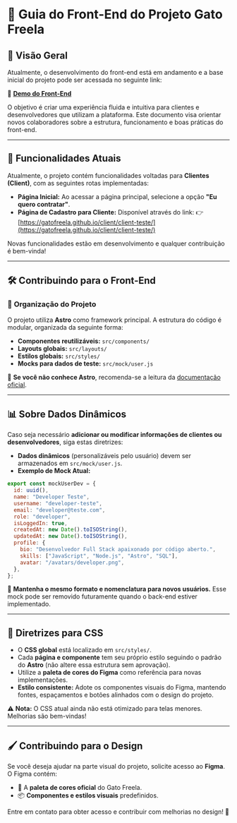 # 📌 Guia do Front-End do Projeto Gato Freela

## 🔹 Visão Geral

Atualmente, o desenvolvimento do front-end está em andamento e a base inicial do projeto pode ser acessada no seguinte link:

🔗 **[Demo do Front-End](https://gatofreela.github.io)**

O objetivo é criar uma experiência fluida e intuitiva para clientes e desenvolvedores que utilizam a plataforma. Este documento visa orientar novos colaboradores sobre a estrutura, funcionamento e boas práticas do front-end.

---

## 🚀 **Funcionalidades Atuais**

Atualmente, o projeto contém funcionalidades voltadas para **Clientes (Client)**, com as seguintes rotas implementadas:

- **Página Inicial:** Ao acessar a página principal, selecione a opção **"Eu quero contratar"**.
- **Página de Cadastro para Cliente:** Disponível através do link:
  👉 [https://gatofreela.github.io/client/client-teste/](https://gatofreela.github.io/client/client-teste/)

Novas funcionalidades estão em desenvolvimento e qualquer contribuição é bem-vinda!

---

## 🛠 **Contribuindo para o Front-End**

### 📂 **Organização do Projeto**

O projeto utiliza **Astro** como framework principal. A estrutura do código é modular, organizada da seguinte forma:

- **Componentes reutilizáveis:** `src/components/`
- **Layouts globais:** `src/layouts/`
- **Estilos globais:** `src/styles/`
- **Mocks para dados de teste:** `src/mock/user.js`

📌 **Se você não conhece Astro**, recomenda-se a leitura da [documentação oficial](https://docs.astro.build/).

---

## 📊 **Sobre Dados Dinâmicos**

Caso seja necessário **adicionar ou modificar informações de clientes ou desenvolvedores**, siga estas diretrizes:

- **Dados dinâmicos** (personalizáveis pelo usuário) devem ser armazenados em `src/mock/user.js`.
- **Exemplo de Mock Atual:**

```javascript
export const mockUserDev = {
  id: uuid(),
  name: "Developer Teste",
  username: "developer-teste",
  email: "developer@teste.com",
  role: "developer",
  isLoggedIn: true,
  createdAt: new Date().toISOString(),
  updatedAt: new Date().toISOString(),
  profile: {
    bio: "Desenvolvedor Full Stack apaixonado por código aberto.",
    skills: ["JavaScript", "Node.js", "Astro", "SQL"],
    avatar: "/avatars/developer.png",
  },
};
```

📌 **Mantenha o mesmo formato e nomenclatura para novos usuários.** Esse mock pode ser removido futuramente quando o back-end estiver implementado.

---

## 🎨 **Diretrizes para CSS**

- O **CSS global** está localizado em `src/styles/`.
- Cada **página e componente** tem seu próprio estilo seguindo o padrão do **Astro** (não altere essa estrutura sem aprovação).
- Utilize a **paleta de cores do Figma** como referência para novas implementações.
- **Estilo consistente:** Adote os componentes visuais do Figma, mantendo fontes, espaçamentos e botões alinhados com o design do projeto.

⚠️ **Nota:** O CSS atual ainda não está otimizado para telas menores. Melhorias são bem-vindas!

---

## 🖌 **Contribuindo para o Design**

Se você deseja ajudar na parte visual do projeto, solicite acesso ao **Figma**. O Figma contém:

- 🎨 A **paleta de cores oficial** do Gato Freela.
- 📦 **Componentes e estilos visuais** predefinidos.

Entre em contato para obter acesso e contribuir com melhorias no design! 🚀
